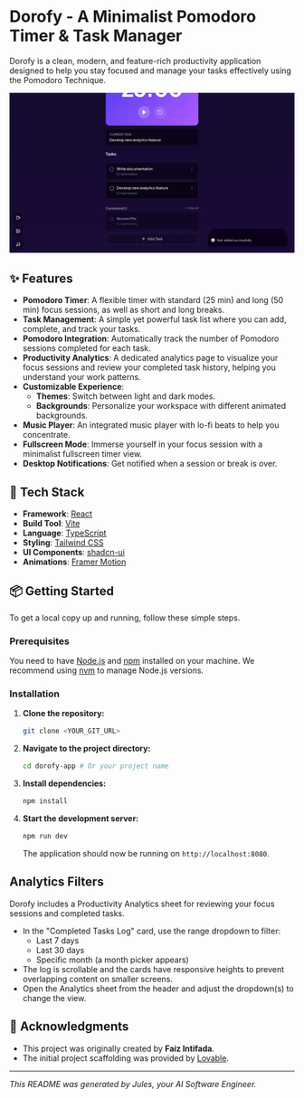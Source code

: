 # Dorofy - A Minimalist Pomodoro Timer & Task Manager

Dorofy is a clean, modern, and feature-rich productivity application designed to help you stay focused and manage your tasks effectively using the Pomodoro Technique.

![Dorofy Application Screenshot](public/assets/screenshot.png)

## ✨ Features

- **Pomodoro Timer**: A flexible timer with standard (25 min) and long (50 min) focus sessions, as well as short and long breaks.
- **Task Management**: A simple yet powerful task list where you can add, complete, and track your tasks.
- **Pomodoro Integration**: Automatically track the number of Pomodoro sessions completed for each task.
- **Productivity Analytics**: A dedicated analytics page to visualize your focus sessions and review your completed task history, helping you understand your work patterns.
- **Customizable Experience**:
    - **Themes**: Switch between light and dark modes.
    - **Backgrounds**: Personalize your workspace with different animated backgrounds.
- **Music Player**: An integrated music player with lo-fi beats to help you concentrate.
- **Fullscreen Mode**: Immerse yourself in your focus session with a minimalist fullscreen timer view.
- **Desktop Notifications**: Get notified when a session or break is over.

## 🚀 Tech Stack

- **Framework**: [React](https://react.dev/)
- **Build Tool**: [Vite](https://vitejs.dev/)
- **Language**: [TypeScript](https://www.typescriptlang.org/)
- **Styling**: [Tailwind CSS](https://tailwindcss.com/)
- **UI Components**: [shadcn-ui](https://ui.shadcn.com/)
- **Animations**: [Framer Motion](https://www.framer.com/motion/)

## 📦 Getting Started

To get a local copy up and running, follow these simple steps.

### Prerequisites

You need to have [Node.js](https://nodejs.org/) and [npm](https://www.npmjs.com/) installed on your machine. We recommend using [nvm](https://github.com/nvm-sh/nvm) to manage Node.js versions.

### Installation

1.  **Clone the repository:**
    ```sh
    git clone <YOUR_GIT_URL>
    ```
2.  **Navigate to the project directory:**
    ```sh
    cd dorofy-app # Or your project name
    ```
3.  **Install dependencies:**
    ```sh
    npm install
    ```
4.  **Start the development server:**
    ```sh
    npm run dev
    ```
    The application should now be running on `http://localhost:8080`.

## Analytics Filters

Dorofy includes a Productivity Analytics sheet for reviewing your focus sessions and completed tasks.

- In the "Completed Tasks Log" card, use the range dropdown to filter:
  - Last 7 days
  - Last 30 days
  - Specific month (a month picker appears)
- The log is scrollable and the cards have responsive heights to prevent overlapping content on smaller screens.
- Open the Analytics sheet from the header and adjust the dropdown(s) to change the view.

## 🙏 Acknowledgments

- This project was originally created by **Faiz Intifada**.
- The initial project scaffolding was provided by [Lovable](https://lovable.dev/).

---

*This README was generated by Jules, your AI Software Engineer.*

